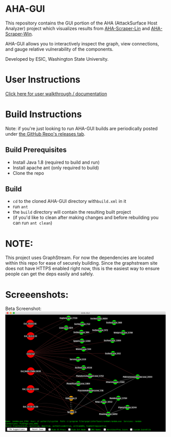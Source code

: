 # AHA-GUI
This repository contains the GUI portion of the AHA (AttackSurface Host Analyzer) project which visualizes results from [AHA-Scraper-Lin](https://github.com/aha-project/AHA-Scraper-Lin) and [AHA-Scraper-Win](https://github.com/aha-project/AHA-Scraper-Win).

AHA-GUI allows you to interactively inspect the graph, view connections, and gauge relative vulnerability of the components. 

Developed by ESIC, Washington State University.

# User Instructions
[Click here for user walkthrough / documentation](https://aha-project.github.io/)

# Build Instructions
Note: if you're just looking to run AHA-GUI builds are periodically posted under [the GitHub Repo's releases tab](https://github.com/aha-project/AHA-GUI/releases).

## Build Prerequisites
- Install Java 1.8 (required to build and run)
- Install apache ant (only required to build)
- Clone the repo

## Build
- `cd` to the cloned AHA-GUI directory with`build.xml` in it
- run `ant`
- the `build` directory will contain the resulting built project
- (if you'd like to clean after making changes and before rebuilding you can run `ant clean`)

# NOTE:
This project uses GraphStream. For now the dependencies are located within this repo for ease of securely building. Since the graphstream site does not have HTTPS enabled right now, this is the easiest way to ensure people can get the deps easily and safely. 


# Screeenshots:
Beta Screenshot:
![Alt text](resources/AHA-GUI-Screenshot.png?raw=true "AHA-GUI Screenshot")

